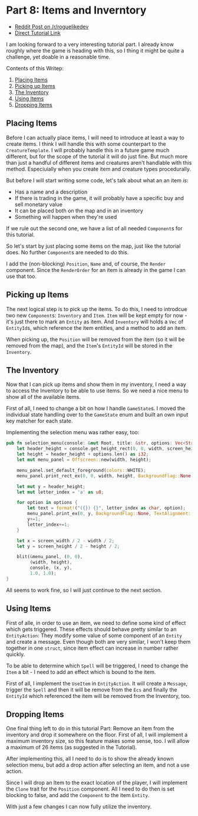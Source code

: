 # Part 8: Items and Inverntory

- [Reddit Post on /r/roguelikedev](https://www.reddit.com/r/roguelikedev/comments/8xlo9k/roguelikedev_does_the_complete_roguelike_tutorial/)
- [Direct Tutorial Link](http://rogueliketutorials.com/libtcod/7)

I am looking forward to a very interesting tutorial part. I already know roughly where the game is heading with this,
so I thing it might be quite a challenge, yet doable in a reasonable time.

Contents of this Writep:  

1. [Placing Items](#placing-items)
2. [Picking up Items](#picking-up-items)
3. [The Inventory](#the-inventory)
4. [Using Items](#using-items)
5. [Dropping Items](#dropping-items)

## Placing Items 

Before I can actually place items, I will need to introduce at least a way to create items. I think I will handle this
with some counterpart to the `CreatureTemplate`. I will probably handle this in a future game much different, but 
for the scope of the tutorial it will do just fine. But much more than just a handful of different items and creatures
aren't handlable with this method. Especiuially when you create item and creature types procedurally.

But before I will start writing some code, let's talk about what an an item _is_:

- Has a name and a description
- If there is trading in the game, it will probably have a specific buy and sell monetary value
- It can be placed both on the map and in an inventory
- Something will happen when they're used

If we rule out the second one, we have a list of all needed `Component`s for this tutorial. 

So let's start by just placing some items on the map, just like the tutorial does. No further `Component`s are needed
to do this. 

I add the (non-blocking) `Position`, `Name` and, of course, the `Render` component. Since the `RenderOrder` for an item
is already in the game I can use that too.

## Picking up Items

The next logical step is to pick up the items. To do this, I need to introdcue two new `Component`s: `Inventory` and `Item`.
`Item` will be kept empty for now - it's just there to mark an `Entity` as item. And `Inventory` will holds a `Vec` of
`EntityId`s, which reference the item entities, and a method to add an item.

When picking up, the `Position` will be removed from the item (so it will be removed from the map), and the 
`Item`'s `EntityId` will be stored in the `Inventory`.

## The Inventory

Now that I can pick up items and show them in my inventory, I need a way to access the Inventory to be able to use items.
So we need a nice menu to show all of the available items.

First of all, I need to change a bit on how I handle `GameState`s. I moved the individual state handling over to the 
`GameState` enum and built an own input key matcher for each state.

Implementing the selection menu was rather easy, too:

```rust
pub fn selection_menu(console: &mut Root, title: &str, options: Vec<String>, width: i32, screen_width: i32, screen_height: i32) {
    let header_height = console.get_height_rect(0, 0, width, screen_height, title);
    let height = header_height + options.len() as i32;
    let mut menu_panel = Offscreen::new(width, height);

    menu_panel.set_default_foreground(colors::WHITE);
    menu_panel.print_rect_ex(0, 0, width, height, BackgroundFlag::None, TextAlignment::Left, title);

    let mut y = header_height;
    let mut letter_index = 'a' as u8;

    for option in options {
        let text = format!("({}) {}", letter_index as char, option);
        menu_panel.print_ex(0, y, BackgroundFlag::None, TextAlignment::Left, text);
        y+=1;
        letter_index+=1;
    }

    let x = screen_width / 2 - width / 2;
    let y = screen_height / 2 - height / 2;

    blit(&menu_panel, (0, 0),
         (width, height),
         console, (x, y),
         1.0, 1.0);
}
```

All seems to work fine, so I will just continue to the next section.

## Using Items

First of alle, in order to use an item, we need to define some kind of effect which gets triggered. These effects should
behave pretty similar to an `EntityAction`: They modify some value of some component of an `Entity` and create a message. 
Even though both are very similar, I won't keep them together in one `struct`, since item effect can increase in number
rather quickly.

To be able to determine which `Spell` will be triggered, I need to change the `Item` a bit - I need to add an effect 
which is bound to the item.

First of all, I implement the `UseItem` in `EntityAction`. It will create a `Message`, trigger the `Spell` and then it 
will be remove from the `Ecs` and finally the `EntityId` which referenced the item will be removed from the Inventory, too.

## Dropping Items

One final thing left to do in this tutorial Part: Remove an item from the inventory and drop it somewhere on the floor.
First of all, I will implement a maximum inventory size, so this feature makes some sense, too. I will allow a maximum 
of 26 items (as suggested in the Tutorial).

After implementing this, all I need to do is to show the already known selection menu, but add a drop action after 
selecting an item, and not a use action.

Since I will drop an Item to the exact location of the player, I will implement the `Clone` trait for the `Position` 
component. All I need to do then is set blocking to false, and add the `Component` to the item `Entity`.

With just a few changes I can now fully utilize the inventory.